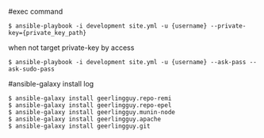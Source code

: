 #exec command

```
$ ansible-playbook -i development site.yml -u {username} --private-key={private_key_path}
```

when not target private-key by access

```
$ ansible-playbook -i development site.yml -u {username} --ask-pass --ask-sudo-pass
```

#ansible-galaxy install log

```
$ ansible-galaxy install geerlingguy.repo-remi
$ ansible-galaxy install geerlingguy.repo-epel
$ ansible-galaxy install geerlingguy.munin-node
$ ansible-galaxy install geerlingguy.apache
$ ansible-galaxy install geerlingguy.git
```